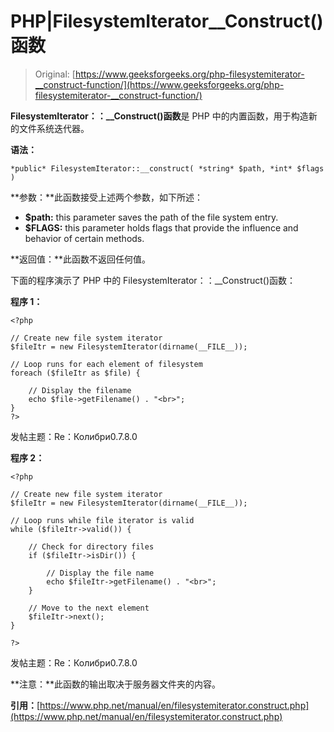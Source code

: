 # PHP|FilesystemIterator__Construct()函数

> Original: [https://www.geeksforgeeks.org/php-filesystemiterator-__construct-function/](https://www.geeksforgeeks.org/php-filesystemiterator-__construct-function/)

**FilesystemIterator：：__Construct()函数**是 PHP 中的内置函数，用于构造新的文件系统迭代器。

**语法：**

```
*public* FilesystemIterator::__construct( *string* $path, *int* $flags )
```

**参数：**此函数接受上述两个参数，如下所述：

*   **$path:** this parameter saves the path of the file system entry.
*   **$FLAGS:** this parameter holds flags that provide the influence and behavior of certain methods.

**返回值：**此函数不返回任何值。

下面的程序演示了 PHP 中的 FilesystemIterator：：__Construct()函数：

**程序 1：**

```
<?php

// Create new file system iterator
$fileItr = new FilesystemIterator(dirname(__FILE__));

// Loop runs for each element of filesystem
foreach ($fileItr as $file) {

    // Display the filename
    echo $file->getFilename() . "<br>";
}
?>
```

发帖主题：Re：Колибри0.7.8.0

**程序 2：**

```
<?php

// Create new file system iterator
$fileItr = new FilesystemIterator(dirname(__FILE__));

// Loop runs while file iterator is valid
while ($fileItr->valid()) {

    // Check for directory files
    if ($fileItr->isDir()) {

        // Display the file name
        echo $fileItr->getFilename() . "<br>";
    }

    // Move to the next element
    $fileItr->next();
}

?>
```

发帖主题：Re：Колибри0.7.8.0

**注意：**此函数的输出取决于服务器文件夹的内容。

**引用：**[https://www.php.net/manual/en/filesystemiterator.construct.php](https://www.php.net/manual/en/filesystemiterator.construct.php)